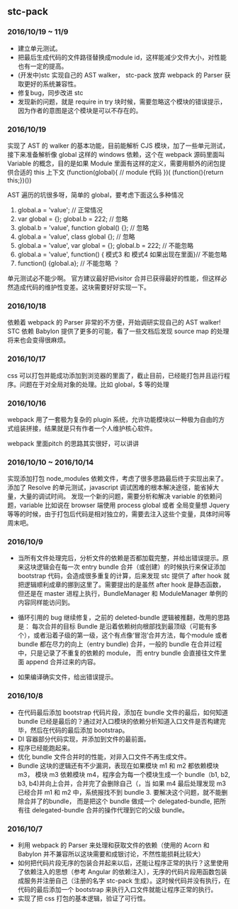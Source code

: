 ## stc-pack

### 2016/10/19 ~ 11/9
* 建立单元测试。
* 把最后生成代码的文件路径替换成module id，这样能减少文件大小，对性能也有一定的提高。
* (开发中)stc 实现自己的 AST walker， stc-pack 放弃 webpack 的 Parser 获取更好的系统兼容性。
* 修复bug，同步改进 stc
* 发现新的问题，就是 require in try 块时候，需要忽略这个模块的错误提示，因为作者的意图是这个模块是可以不存在的。

### 2016/10/19
实现了 AST 的 walker 的基本功能，目前能解析 CJS 模块，加了一些单元测试，接下来准备解析像 global 这样的 windows 依赖，这个在 webpack 源码里面叫 Variable 的概念，目的是如果 Module 里面有这样的定义，需要用额外的闭包提供合适的 this 上下文
(function(global){
  //  module 代码
})( (function(){return this;})())

AST 遍历的坑很多呀，简单的 global，要考虑下面这么多种情况
1. global.a = 'value'; // 正常情况
2. var global = {}; global.b = 222;  // 忽略
3. global.b = 'value', function global() {}; // 忽略
4. global.a = 'value', class global {}; // 忽略
5. global.a = 'value', var global = {}; global.b = 222;  // 不能忽略
6. global.a = 'value', function() { 模式3 和 模式4 如果出现在里面}// 不能忽略
7. function() {global.a}; // 不能忽略 ？

单元测试必不能少啊。
官方建议最好把visitor 合并已获得最好的性能，但这样必然造成代码的维护性变差。这块需要好好实现一下。


### 2016/10/18
依赖着 webpack 的 Parser 非常的不方便，开始调研实现自己的 AST walker! STC 依赖 Babylon 提供了更多的可能，看了一些文档后发现 source map 的处理将来也会变得很麻烦。

### 2016/10/17
css 可以打包并能成功添加到浏览器的里面了，截止目前，已经能打包并且运行程序。问题在于对全局对象的处理。比如 global，$ 等的处理

### 2016/10/16
webpack 用了一套极为复杂的 plugin 系统，允许功能模块以一种极为自由的方式组装拼接，结果就是只有作者一个人维护核心软件。

webpack 里面pitch 的思路其实很好，可以讲讲

### 2016/10/10 ~ 2016/10/14
实现添加打包 node_modules 依赖文件，考虑了很多思路最后终于实现出来了。
添加了 Resolve 的单元测试，javascript 调试困难的根本解决途径，能省掉大量，大量的调试时间。
发现一个新的问题，需要分析和解决 variable 的依赖问题，variable 比如说在 browser 端使用 process global 或者 全局变量想 Jquery 等等的时候，由于打包后代码是相对独立的，需要去注入这些个变量，具体时间等周末吧。

### 2016/10/9
* 当所有文件处理完后，分析文件的依赖是否都加载完整，并给出错误提示。原来这块逻辑会在每一次 entry bundle 合并（或创建）的时候执行来保证添加 bootstrap 代码，会造成很多重复的计算，后来发现 stc 提供了 after hook 就把逻辑顺利成章的挪到这里了。需要提出的是虽然 after hook 是静态函数，但还是在 master 进程上执行，BundleManager 和 ModuleManager 单例的内容同样能访问到。

* 循环引用的 bug 继续修复，之前的 deleted-bundle 逻辑被推翻，改用的思路是： 每次合并的目标 Bundle 是沿着依赖树向根部找到最顶级（可能有多个），或者沿着子级的第一级，这个有点像‘冒泡’合并方法，每个module 或者 bundle 都在尽力的向上（entry bundle) 合并，一般的 bundle 在合并过程中，只是记录了不重复的依赖的 module， 而 entry bundle 会直接往文件里面 append 合并过来的内容。

* 如果编译确实文件，给出错误提示。


### 2016/10/8

* 在代码最后添加 bootstrap 代码片段，添加在 bundle 文件的最后，如何知道 bundle 已经是最后的？通过对入口模块的依赖分析知道入口文件是否构建完毕，然后在代码的最后添加 bootstrap。
* DI 容器部分代码实现，并添加到文件的最前面。
* 程序已经能跑起来。
* 优化 bundle 文件合并时的性能，对非入口文件不再生成文件。
* Bundle 这块的逻辑还有不少漏洞，表现在如果模块 m1 和 m2 都依赖模块 m3， 模块 m3 依赖模块 m4，程序会为每一个模块生成一个 bundle（b1, b2, b3, b4)并向上合并，合并完了会删除自己（，当 如果 m4 最后处理发现 m3 已经合并 m1 和 m2 中，系统报找不到 bundle 3. 要解决这个问题，就不能删除合并了的bundle， 而是把这个 bundle 做成一个 delegated-bundle, 把所有往 delegated-bundle 合并的操作代理到它的父级 bundle。

### 2016/10/7

* 利用 webpack 的 Parser 来处理和获取文件的依赖（使用的 Acorn 和 Babylon 并不兼容所以这块需要和成银讨论，不然性能损耗比较大）
* 如何把代码片段无序的包装合并起来以后，还能让程序正常的执行？这里使用了依赖注入的思想（参考 Angular 的依赖注入），无序的代码片段用函数包装成服务并注册自己（注册的名字 stc-pack 生成）。这时候代码并没有执行，在代码的最后添加一个 bootstrap 来执行入口文件就能让程序正常的执行。
* 实现了把 css 打包的基本逻辑，验证了可行性。




